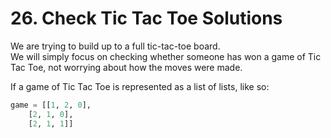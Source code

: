 # 26. Check Tic Tac Toe Solutions

We are trying to build up to a full tic-tac-toe board.   
We will simply focus on checking whether someone has won a game of Tic Tac Toe, not worrying about how the moves were made.   

If a game of Tic Tac Toe is represented as a list of lists, like so:   
```python
game = [[1, 2, 0],
	[2, 1, 0],
	[2, 1, 1]]
```

